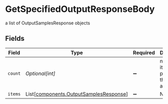 # GetSpecifiedOutputResponseBody

a list of OutputSamplesResponse objects


## Fields

| Field                                                                                      | Type                                                                                       | Required                                                                                   | Description                                                                                |
| ------------------------------------------------------------------------------------------ | ------------------------------------------------------------------------------------------ | ------------------------------------------------------------------------------------------ | ------------------------------------------------------------------------------------------ |
| `count`                                                                                    | *Optional[int]*                                                                            | :heavy_minus_sign:                                                                         | number of items present in the items array                                                 |
| `items`                                                                                    | List[[components.OutputSamplesResponse](../../models/components/outputsamplesresponse.md)] | :heavy_minus_sign:                                                                         | N/A                                                                                        |